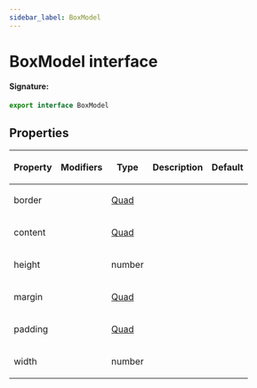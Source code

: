 ```yaml
---
sidebar_label: BoxModel
---
```


# BoxModel interface

#### Signature:

```typescript
export interface BoxModel
```

## Properties

<table><thead><tr><th>

Property

</th><th>

Modifiers

</th><th>

Type

</th><th>

Description

</th><th>

Default

</th></tr></thead>
<tbody><tr><td>

<p id="border">border</p>

</td><td>

</td><td>

[Quad](./puppeteer.quad.md)

</td><td>

</td><td>

</td></tr>
<tr><td>

<p id="content">content</p>

</td><td>

</td><td>

[Quad](./puppeteer.quad.md)

</td><td>

</td><td>

</td></tr>
<tr><td>

<p id="height">height</p>

</td><td>

</td><td>

number

</td><td>

</td><td>

</td></tr>
<tr><td>

<p id="margin">margin</p>

</td><td>

</td><td>

[Quad](./puppeteer.quad.md)

</td><td>

</td><td>

</td></tr>
<tr><td>

<p id="padding">padding</p>

</td><td>

</td><td>

[Quad](./puppeteer.quad.md)

</td><td>

</td><td>

</td></tr>
<tr><td>

<p id="width">width</p>

</td><td>

</td><td>

number

</td><td>

</td><td>

</td></tr>
</tbody></table>
